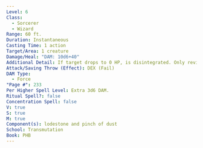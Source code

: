 ```yaml
---
Level: 6
Class:
  - Sorcerer
  - Wizard
Range: 60 ft.
Duration: Instantaneous
Casting Time: 1 action
Target/Area: 1 creature
Damage/Heal: "DAM: 10d6+40"
Additional Detail: If target drops to 0 HP, is disintegrated. Only revived by True Resurrection.
Attack/Saving Throw (Effect): DEX (Fail)
DAM Type:
  - Force
"Page #": 233
Per Higher Spell Level: Extra 3d6 DAM.
Ritual Spell?: false
Concentration Spell: false
V: true
S: true
M: true
Component(s): lodestone and pinch of dust
School: Transmutation
Book: PHB
---
```

